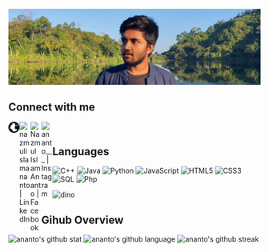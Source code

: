 ![cover](https://github.com/niananto/niananto/blob/master/assets/cover2.jpg)

## Connect with me

[<img align="left" alt="BlogFolio" width="22px" src="https://raw.githubusercontent.com/iconic/open-iconic/master/svg/globe.svg" />][website]
[<img align="left" alt="nazmulislamananto | LinkedIn" width="22px" src="https://cdn.jsdelivr.net/npm/simple-icons@v3/icons/linkedin.svg" />][linkedin]
[<img align="left" alt="Nazmul Islam Ananto | Facebook" width="22px" src="https://cdn.jsdelivr.net/npm/simple-icons@v3/icons/facebook.svg" />][facebook]
[<img align="left" alt="ananto___ | Instagram" width="22px" src="https://cdn.jsdelivr.net/npm/simple-icons@v3/icons/instagram.svg" />][instagram]
<br>

## Languages

![C++](https://img.shields.io/badge/-C++-000000?style=flat&logo=c%2B%2B)
![Java](https://img.shields.io/badge/-Java-000000?style=flat&logo=java)
![Python](https://img.shields.io/badge/-Python-000000?style=flat&logo=python)
![JavaScript](https://img.shields.io/badge/-JavaScript-000000?style=flat&logo=javascript)
![HTML5](https://img.shields.io/badge/-HTML5-000000?style=flat&logo=html5)
![CSS3](https://img.shields.io/badge/-CSS-000000?style=flat&logo=css3)
![SQL](https://img.shields.io/badge/-SQL-000000?style=flat&logo=mysql)
![Php](http://img.shields.io/badge/-php-000000?style=flat&logo=php)

![dino](https://raw.githubusercontent.com/saadeghi/saadeghi/master/dino.gif)

## Gihub Overview  

<img style="height:170px;" alt="ananto's github stat" src="https://github-readme-stats.vercel.app/api?username=niananto&show_icons=true" />  
<img style="height:170px;" alt="ananto's github language" src="https://github-readme-stats.vercel.app/api/top-langs/?username=niananto&layout=compact" />  
<img style="height:170px;" alt="ananto's github streak" src="https://streak-stats.demolab.com?user=niananto&theme=dracula&hide_border=true&date_format=j%20M%5B%20Y%5D&mode=weekly)" />

[website]: https://niananto.github.io/
[linkedin]: https://www.linkedin.com/in/nazmulislamananto/
[instagram]: https://instagram.com/ananto___
[facebook]: https://www.facebook.com/nazmulislamananto/
